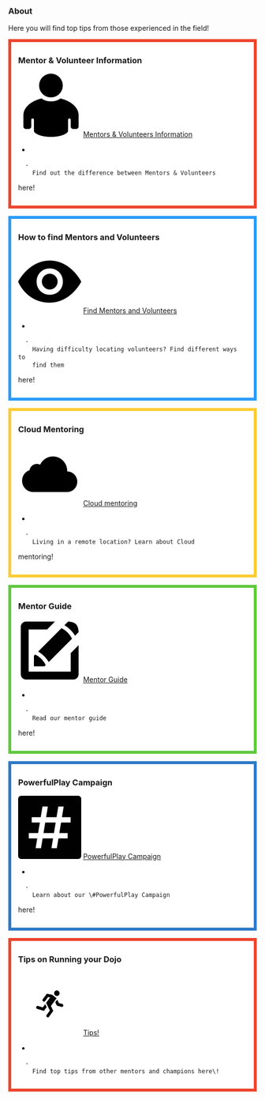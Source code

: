 ### About

Here you will find top tips from those experienced in the
field\!  

<div style="margin:0; margin-top:0px; margin-bottom:15px; margin-right:0px; border:6px solid #ed462f; padding:.3em 1em 1em 1em; background-color:#FFFFFF;">

### Mentor & Volunteer Information

![../files/mentorIcon.png](../files/mentorIcon.png "../files/mentorIcon.png") [Mentors & Volunteers
Information](Mentors_and_Volunteers_Information.md)

  - 
    
      -   
        Find out the difference between Mentors & Volunteers
here\!

  

</div>

<div style="margin:0; margin-top:0px; margin-bottom:15px; margin-right:0px; border:6px solid #2c9cfb; padding:.3em 1em 1em 1em; background-color:#FFFFFF;">

### How to find Mentors and Volunteers

![ link=Find Mentors and Volunteers|left|100px](../files/HowtoIcon.png
" link=Find Mentors and Volunteers|left|100px") [Find Mentors and
Volunteers](Find_Mentors_and_Volunteers.md)

  - 
    
      -   
        Having difficulty locating volunteers? Find different ways to
        find them
here\!

  

</div>

<div style="margin:0; margin-top:0px; margin-bottom:15px; margin-right:0px; border:6px solid #fbcc33; padding:.3em 1em 1em 1em; background-color:#FFFFFF;">

### Cloud Mentoring

![../files/cloudicon.png](../files/cloudicon.png "../files/cloudicon.png") [Cloud
mentoring](Cloud_mentoring.md)

  - 
    
      -   
        Living in a remote location? Learn about Cloud
mentoring\!

  

</div>

<div style="margin:0; margin-top:0px; margin-bottom:15px; margin-right:0px; border:6px solid #61c93f; padding:.3em 1em 1em 1em; background-color:#FFFFFF;">

### Mentor Guide

![Mentor\_Guideicon.png](../files/Mentor_Guideicon.png "../files/Mentor_Guideicon.png")
[Mentor Guide](Mentor_Guide.md)

  - 
    
      -   
        Read our mentor guide
here\!

  

</div>

<div style="margin:0; margin-top:0px; margin-bottom:15px; margin-right:0px; border:6px solid #2e7ac7; padding:.3em 1em 1em 1em; background-color:#FFFFFF;">

### PowerfulPlay Campaign

![../files/ppcIcon.png](../files/ppcIcon.png "../files/ppcIcon.png") [PowerfulPlay
Campaign](PowerfulPlay_Campaign.md)

  - 
    
      -   
        Learn about our \#PowerfulPlay Campaign
here\!

  

</div>

<div style="margin:0; margin-top:0px; margin-bottom:15px; margin-right:0px; border:6px solid #ed462f; padding:.3em 1em 1em 1em; background-color:#FFFFFF;">

### Tips on Running your Dojo

![../files/Tipsicon.png](../files/Tipsicon.png "../files/Tipsicon.png") [Tips\!](Tips_Running_Dojo.md)

  - 
    
      -   
        Find top tips from other mentors and champions here\!

  

</div>
